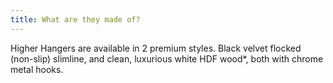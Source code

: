 ```yaml
---
title: What are they made of?
---
```


Higher Hangers are available in 2 premium styles. Black velvet flocked (non-slip) slimline, and clean, luxurious white HDF wood*, both with chrome metal hooks. 